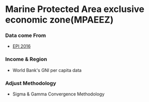 # Marine Protected Area exclusive economic zone(MPAEEZ)

### Data come From
- [EPI 2016](https://sedac.ciesin.columbia.edu/data/collection/epi/sets/browse)

### Income & Region
- World Bank's GNI per capita data

### Adjust Methodology
- Sigma & Gamma Convergence Methodology
